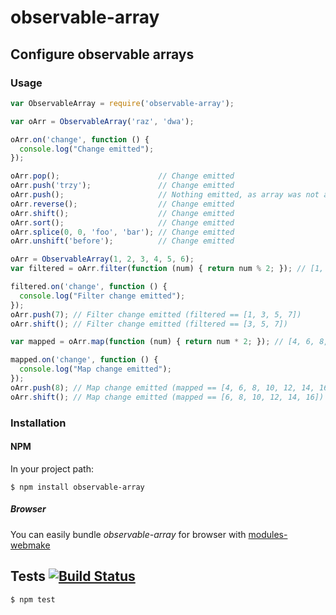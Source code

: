 # observable-array

## Configure observable arrays

### Usage

```javascript
var ObservableArray = require('observable-array');

var oArr = ObservableArray('raz', 'dwa');

oArr.on('change', function () {
  console.log("Change emitted");
});

oArr.pop();                      // Change emitted
oArr.push('trzy');               // Change emitted
oArr.push();                     // Nothing emitted, as array was not affected
oArr.reverse();                  // Change emitted
oArr.shift();                    // Change emitted
oArr.sort();                     // Change emitted
oArr.splice(0, 0, 'foo', 'bar'); // Change emitted
oArr.unshift('before');          // Change emitted

oArr = ObservableArray(1, 2, 3, 4, 5, 6);
var filtered = oArr.filter(function (num) { return num % 2; }); // [1, 3, 5]

filtered.on('change', function () {
  console.log("Filter change emitted");
});
oArr.push(7); // Filter change emitted (filtered == [1, 3, 5, 7])
oArr.shift(); // Filter change emitted (filtered == [3, 5, 7])

var mapped = oArr.map(function (num) { return num * 2; }); // [4, 6, 8, 10, 12, 14]

mapped.on('change', function () {
  console.log("Map change emitted");
});
oArr.push(8); // Map change emitted (mapped == [4, 6, 8, 10, 12, 14, 16])
oArr.shift(); // Map change emitted (mapped == [6, 8, 10, 12, 14, 16])
```

### Installation
#### NPM

In your project path:

	$ npm install observable-array

##### Browser

You can easily bundle _observable-array_ for browser with [modules-webmake](https://github.com/medikoo/modules-webmake)

## Tests [![Build Status](https://travis-ci.org/medikoo/observable-array.png)](https://travis-ci.org/medikoo/observable-array)

	$ npm test
